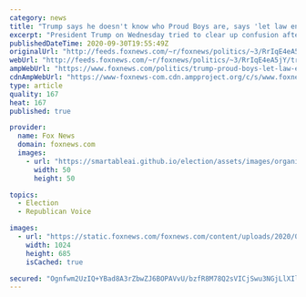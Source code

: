 ```yaml
---
category: news
title: "Trump says he doesn't know who Proud Boys are, says 'let law enforcement do their work'"
excerpt: "President Trump on Wednesday tried to clear up confusion after telling the right-wing men’s group the Proud Boys to “stand back and stand by,” saying he didn’t know who the group was but they should let law enforcement do their job. "
publishedDateTime: 2020-09-30T19:55:49Z
originalUrl: "http://feeds.foxnews.com/~r/foxnews/politics/~3/RrIqE4eA5jY/trump-proud-boys-let-law-enforcement-work"
webUrl: "http://feeds.foxnews.com/~r/foxnews/politics/~3/RrIqE4eA5jY/trump-proud-boys-let-law-enforcement-work"
ampWebUrl: "https://www.foxnews.com/politics/trump-proud-boys-let-law-enforcement-work.amp"
cdnAmpWebUrl: "https://www-foxnews-com.cdn.ampproject.org/c/s/www.foxnews.com/politics/trump-proud-boys-let-law-enforcement-work.amp"
type: article
quality: 167
heat: 167
published: true

provider:
  name: Fox News
  domain: foxnews.com
  images:
    - url: "https://smartableai.github.io/election/assets/images/organizations/foxnews.com-50x50.jpg"
      width: 50
      height: 50

topics:
  - Election
  - Republican Voice

images:
  - url: "https://static.foxnews.com/foxnews.com/content/uploads/2020/09/AP20274113905862.jpg"
    width: 1024
    height: 685
    isCached: true

secured: "Ognfwm2UzIQ+YBad8A3rZbwZJ6BOPAVvU/bzfR8M78Q2sVICjSwu3NGjLlXIloXdp/2+hJCPSvPBzSEedABjO3HrpItIa4+UV0064xikM3kCYfAcnXPhkCdPPS7Cc90jJSOhNUn3Wsuu/G2pulrmT0WYjZI3OF5g3UAkJKJoGfvg1VKjKHuubwy9b2TA6NQ8NqqYA1LFWVDMcLPk6FHeLLP2g80Wg7XcbxMJhDQrY2ebezVbMchLqypg1+L/eI1bmhJRU8UYRQSo4CxVrNx47WjPaOVqJPSr7jFTscAJg6p7Kbhh7rjzGANxo8bgQxjpmezm1DFdfyx6jhtWnFb/U07fz0KGwL9tHSyuP2Qcxis=;rri212QA87OZzDkG4VyPqw=="
---
```


